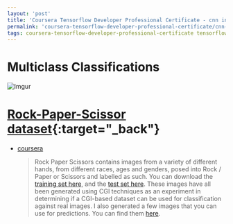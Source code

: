 ```yaml
---
layout: 'post'
title: 'Coursera Tensorflow Developer Professional Certificate - cnn in tensorflow week04'
permalink: 'coursera-tensorflow-developer-professional-certificate/cnn-in-tensorflow/week04'
tags: coursera-tensorflow-developer-professional-certificate tensorflow cnn transfer-learning
---
```


# Multiclass Classifications

![Imgur](https://i.imgur.com/J7yRlZs.png)


# [Rock-Paper-Scissor dataset](http://www.laurencemoroney.com/rock-paper-scissors-dataset/){:target="_back"}

- [coursera](https://www.coursera.org/learn/convolutional-neural-networks-tensorflow/supplement/HoOHN/introducing-the-rock-paper-scissors-dataset)


   > Rock Paper Scissors contains images from a variety of different hands,  from different races, ages and genders, posed into Rock / Paper or Scissors and labelled as such. 
   You can download the [training set here](https://storage.googleapis.com/laurencemoroney-blog.appspot.com/rps.zip), and the [test set here](https://storage.googleapis.com/laurencemoroney-blog.appspot.com/rps-test-set.zip). 
   These images have all been generated using CGI techniques as an experiment in determining if a CGI-based dataset can be used for classification against real images. 
   I also generated a few images that you can use for predictions. You can find them [here](https://storage.googleapis.com/laurencemoroney-blog.appspot.com/rps-validation.zip).





